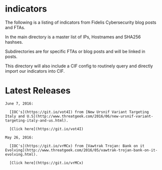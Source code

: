 # indicators

The following is a listing of indicators from Fidelis Cybersecurity blog posts and FTAs.

In the main directory is a master list of IPs, Hostnames and SHA256 hashses.

Subdirectories are for specific FTAs or blog posts and will be linked in posts.

This directory will also include a CIF config to routinely query and directly import our indicators into CIF.

  # Latest Releases
    June 7, 2016:
    
      [IOC's](https://git.io/vot4I) from [New Ursnif Variant Targeting Italy and U.S](http://www.threatgeek.com/2016/06/new-ursnif-variant-targeting-italy-and-us.html).
      
      [Click here](https://git.io/vot4I)
    
    May 26, 2016:
    
      [IOC's](https://git.io/vrMCx) from [Vawtrak Trojan: Bank on it Evolving](http://www.threatgeek.com/2016/05/vawtrak-trojan-bank-on-it-evolving.html).
      
      [Click here](https://git.io/vrMCx)
